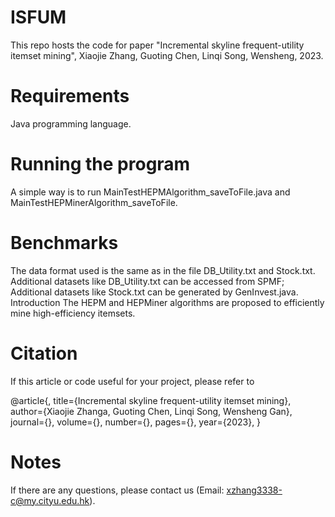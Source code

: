 # ISFUM
This repo hosts the code for paper "Incremental skyline frequent-utility itemset mining", Xiaojie Zhang, Guoting Chen, Linqi Song, Wensheng, 2023.

# Requirements
Java programming language.

# Running the program
A simple way is to run MainTestHEPMAlgorithm_saveToFile.java and MainTestHEPMinerAlgorithm_saveToFile.

# Benchmarks
The data format used is the same as in the file DB_Utility.txt and Stock.txt. Additional datasets like DB_Utility.txt can be accessed from SPMF; Additional datasets like Stock.txt can be generated by GenInvest.java.
Introduction
The HEPM and HEPMiner algorithms are proposed to efficiently mine high-efficiency itemsets. 

# Citation
If this article or code useful for your project, please refer to

@article{,
  title={Incremental skyline frequent-utility itemset mining},
  author={Xiaojie Zhanga, Guoting Chen, Linqi Song, Wensheng Gan},
  journal={},
  volume={},
  number={},
  pages={},
  year={2023},
}
# Notes
If there are any questions, please contact us (Email: xzhang3338-c@my.cityu.edu.hk).
